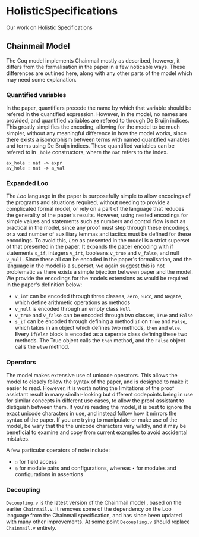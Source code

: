 # HolisticSpecifications
Our work on Holistic Specifications

## Chainmail Model

The Coq model implements Chainmail mostly as described, however, it differs from the formalisation in the paper in a few noticable ways. These differences are outlined here, along with any other parts of the model which may need some explanation.

### Quantified variables

In the paper, quantifiers precede the name by which that variable should be refered in the quantified expression. However, in the model, no names are provided, and quantified variables are refered to through De Bruijn indices. This greatly simplifies the encoding, allowing for the model to be much simpler, without any meaningful difference in how the model works, since there exists a isomorphism between terms with named quantified variables and terms using De Bruijn indices. These quantified variables can be refered to in `_hole` constructors, where the `nat` refers to the index. <!-- TODO Julian, which way round did you end up doing the indices, there was a point about this earlier? -->

```coq
ex_hole : nat -> expr
av_hole : nat -> a_val
```

### Expanded Loo

The *Loo* language in the paper is purposefully simple to allow encodings of the programs and situations required, without needing to provide a complicated formal model, or rely on a part of the language that reduces the generality of the paper's results. However, using nested encodings for simple values and statements such as numbers and control flow is not as practical in the model, since any proof must step through these encodings, or a vast number of auxilliary lemmas and tactics must be defined for these encodings. To avoid this, *Loo* as presented in the model is a strict superset of that presented in the paper. It expands the paper encoding with if statements `s_if`, integers `v_int`, booleans `v_true` and `v_false`, and null `v_null`. Since these all can be encoded in the paper's formalisation, and the language in the model is a superset, we again suggest this is not problematic as there exists a simple bijection between paper and the model. We provide the encodings for the models extensions as would be required in the paper's definition below:

* `v_int` can be encoded through three classes, `Zero`, `Succ`, and `Negate`, which define arithmetic operations as methods
* `v_null` is encoded through an empty class `Null`
* `v_true` and `v_false` can be encoded through two classes, `True` and `False`
* `s_if` can be encoded through defining a method `if` on `True` and `False`, which takes in an object which defines two methods, `then` and `else`. Every `if`/`else` block is encoded as a seperate class defining these two methods. The True object calls the `then` method, and the `False` object calls the `else` method.

### Operators

The model makes extensive use of unicode operators. This allows the model to closely follow the syntax of the paper, and is designed to make it easier to read. However, it is worth noting the limitations of the proof assistant result in many similar-looking but different codepoints being in use for similar concepts in different use cases, to allow the proof assistant to distiguish between them. If you're reading the model, it is best to ignore the exact unicode characters in use, and instead follow how it mirrors the syntax of the paper. If you are trying to manipulate or make use of the model, be wary that the the unicode characters vary wildly, and it may be beneficial to examine and copy from current examples to avoid accidental mistakes.

A few particular operators of note include:
* `◌` for field access
* `◎` for module pairs and configurations, whereas `∙` for modules and configurations in assertions

### Decoupling

`Decoupling.v` is the latest version of the Chainmail model <!-- TODO Julian you're probably going to rename this all anyway, right? -->, based on the earlier `Chainmail.v`. It removes some of the dependency on the Loo language from the Chainmail specification, and has since been updated with many other improvements. At some point `Decoupling.v` should replace `Chainmail.v` entirely.

